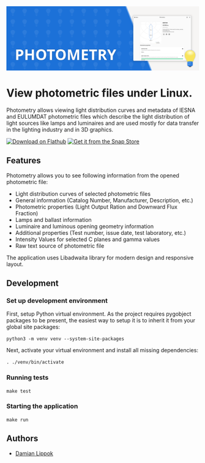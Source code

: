 <picture>
  <source srcset="docs/images/banner-dark.svg" media="(prefers-color-scheme: dark)">
  <img src="docs/images/banner.svg" alt="Photometry">
</picture>

# View photometric files under Linux.

 Photometry allows viewing light distribution curves and metadata of IESNA and EULUMDAT photometric
            files which describe the light distribution of light sources like lamps and luminaires and
            are used mostly for data transfer in the lighting industry and in 3D graphics.

<a href='https://flathub.org/apps/io.github.dlippok.photometric-viewer'><img height='60' alt='Download on Flathub' src='https://dl.flathub.org/assets/badges/flathub-badge-en.png'/></a> 
<a href="https://snapcraft.io/photometric-viewer">
  <img height='60' alt="Get it from the Snap Store" src="https://snapcraft.io/static/images/badges/en/snap-store-black.svg" />
</a>



## Features

Photometry allows you to see following information from the opened photometric file:

- Light distribution curves of selected photometric files
- General information (Catalog Number, Manufacturer, Description, etc.)
- Photometric properties (Light Output Ration and Downward Flux Fraction)
- Lamps and ballast information
- Luminaire and luminous opening geometry information
- Additional properties (Test number, issue date, test laboratory, etc.)
- Intensity Values for selected C planes and gamma values
- Raw text source of photometric file

The application uses Libadwaita library for modern design and responsive layout. 



## Development

### Set up development environment

First, setup Python virtual environment. As the project requires pygobject packages to be present, the easiest way to setup it is to inherit it from your global site packages:

```shell
python3 -m venv venv --system-site-packages
```

Next, activate your virtual environment and install all missing dependencies:

```shell
. ./venv/bin/activate
```

### Running tests
```shell
make test
```

### Starting the application

```shell
make run
```

## Authors

- [Damian Lippok](https://github.com/dlippok)
